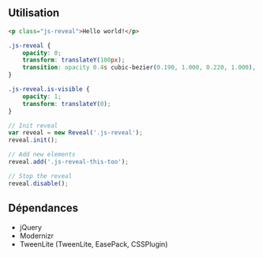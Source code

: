 ## Utilisation

```html
<p class="js-reveal">Hello world!</p>
```

```css
.js-reveal {
	opacity: 0;
	transform: translateY(100px);
	transition: opacity 0.4s cubic-bezier(0.190, 1.000, 0.220, 1.000), transform 0.4s cubic-bezier(0.190, 1.000, 0.220, 1.000);
}

.js-reveal.is-visible {
	opacity: 1;
	transform: translateY(0);
}
```

```js
// Init reveal
var reveal = new Reveal('.js-reveal');
reveal.init();

// Add new elements
reveal.add('.js-reveal-this-too');

// Stop the reveal
reveal.disable();
```



## Dépendances

- jQuery
- Modernizr
- TweenLite (TweenLite, EasePack, CSSPlugin)
